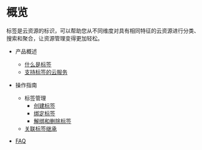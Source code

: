 
# 概览
标签是云资源的标识，可以帮助您从不同维度对具有相同特征的云资源进行分类、搜索和聚合，让资源管理变得更加轻松。 

* 产品概述

  * [什么是标签](/label/WhatAreTags)
  * [支持标签的云服务](/label/SupportedServices)
    
* 操作指南
  
  * 标签管理   
    * [创建标签](/label/CreateTag)
    * [绑定标签](/label/BindTag)
    * [解绑和删除标签](/label/UnbindDeleteTag)
  * [关联标签继承](/label/TagInheritance)

* [FAQ](/label/FAQ)

